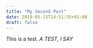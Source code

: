 ```yaml
---
title: "My Second Post"
date: 2019-05-15T14:51:55+01:00
draft: false
---
```

This is a test. *A TEST, I SAY*
